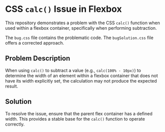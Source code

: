 # CSS `calc()` Issue in Flexbox

This repository demonstrates a problem with the CSS `calc()` function when used within a flexbox container, specifically when performing subtraction.

The `bug.css` file contains the problematic code. The `bugSolution.css` file offers a corrected approach.

## Problem Description

When using `calc()` to subtract a value (e.g., `calc(100% - 10px)`) to determine the width of an element within a flexbox container that does not have its width explicitly set, the calculation may not produce the expected result.

## Solution

To resolve the issue, ensure that the parent flex container has a defined width.  This provides a stable base for the `calc()` function to operate correctly.